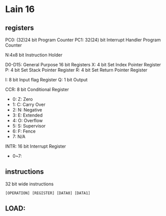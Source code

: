 # Lain 16

## registers
PC0: (32)24 bit Program Counter
PC1: 32(24) bit Interrupt Handler Program Counter
 
N:4x8 bit Instruction Holder

D0-D15: General Purpose 16 bit Registers
X: 4 bit Set Index Pointer Register
P: 4 bit Set Stack Pointer Register
R: 4 bit Set Return Pointer Register

I: 8 bit Input flag Register
Q: 1 bit Output

CCR: 8 bit Conditional Register
- 0: Z: Zero
- 1: C: Carry Over
- 2: N: Negative
- 3: E: Extended
- 4: O: Overflow
- 5: S: Supervisor
- 6: F: Fence
- 7: N/A

INTR: 16 bit Interrupt Register
- 0~7: 


## instructions

32 bit wide instructions
```
[OPERATION] [REGISTER] [DATA0] [DATA1]
```

LOAD:
- 
